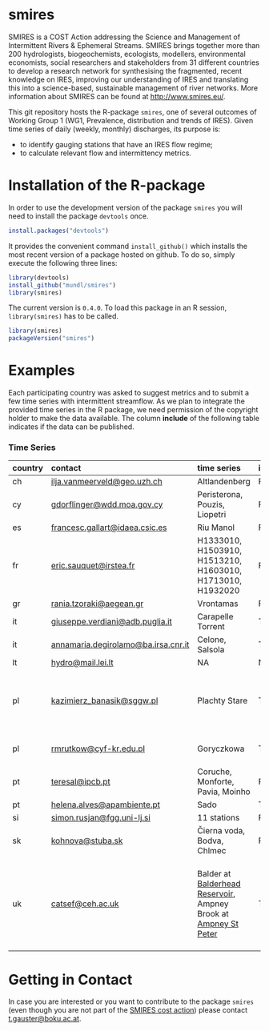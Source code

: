 smires
================

SMIRES is a COST Action addressing the Science and Management of Intermittent Rivers & Ephemeral Streams. SMIRES brings together more than 200 hydrologists, biogeochemists, ecologists, modellers, environmental economists, social researchers and stakeholders from 31 different countries to develop a research network for synthesising the fragmented, recent knowledge on IRES, improving our understanding of IRES and translating this into a science-based, sustainable management of river networks. More information about SMIRES can be found at <http://www.smires.eu/>.

This git repository hosts the R-package `smires`, one of several outcomes of Working Group 1 (WG1, Prevalence, distribution and trends of IRES). Given time series of daily (weekly, monthly) discharges, its purpose is:

-   to identify gauging stations that have an IRES flow regime;
-   to calculate relevant flow and intermittency metrics.

Installation of the R-package
=============================

In order to use the development version of the package `smires` you will need to install the package `devtools` once.

``` r
install.packages("devtools")
```

It provides the convenient command `install_github()` which installs the most recent version of a package hosted on github. To do so, simply execute the following three lines:

``` r
library(devtools)
install_github("mundl/smires")
library(smires)
```

The current version is `0.4.0`. To load this package in an R session, `library(smires)` has to be called.

``` r
library(smires)
packageVersion("smires")
```

Examples
========

Each participating country was asked to suggest metrics and to submit a few time series with intermittent streamflow. As we plan to integrate the provided time series in the R package, we need permission of the copyright holder to make the data available. The column **include** of the following table indicates if the data can be published.

### Time Series

<table>
<colgroup>
<col width="3%" />
<col width="12%" />
<col width="55%" />
<col width="3%" />
<col width="25%" />
</colgroup>
<thead>
<tr class="header">
<th align="left">country</th>
<th align="left">contact</th>
<th align="left">time series</th>
<th align="left">include</th>
<th align="left">comment</th>
</tr>
</thead>
<tbody>
<tr class="odd">
<td align="left">ch</td>
<td align="left"><a href="mailto:ilja.vanmeerveld@geo.uzh.ch">ilja.vanmeerveld@geo.uzh.ch</a></td>
<td align="left">Altlandenberg</td>
<td align="left">FALSE</td>
<td align="left">NA</td>
</tr>
<tr class="even">
<td align="left">cy</td>
<td align="left"><a href="mailto:gdorflinger@wdd.moa.gov.cy">gdorflinger@wdd.moa.gov.cy</a></td>
<td align="left">Peristerona, Pouzis, Liopetri</td>
<td align="left">FALSE</td>
<td align="left">NA</td>
</tr>
<tr class="odd">
<td align="left">es</td>
<td align="left"><a href="mailto:francesc.gallart@idaea.csic.es">francesc.gallart@idaea.csic.es</a></td>
<td align="left">Riu Manol</td>
<td align="left">FALSE</td>
<td align="left">NA</td>
</tr>
<tr class="even">
<td align="left">fr</td>
<td align="left"><a href="mailto:eric.sauquet@irstea.fr">eric.sauquet@irstea.fr</a></td>
<td align="left">H1333010, H1503910, H1513210, H1603010, H1713010, H1932020</td>
<td align="left">FALSE</td>
<td align="left">NA</td>
</tr>
<tr class="odd">
<td align="left">gr</td>
<td align="left"><a href="mailto:rania.tzoraki@aegean.gr">rania.tzoraki@aegean.gr</a></td>
<td align="left">Vrontamas</td>
<td align="left">FALSE</td>
<td align="left">NA</td>
</tr>
<tr class="even">
<td align="left">it</td>
<td align="left"><a href="mailto:giuseppe.verdiani@adb.puglia.it">giuseppe.verdiani@adb.puglia.it</a></td>
<td align="left">Carapelle Torrent</td>
<td align="left">TRUE</td>
<td align="left">Region Puglia</td>
</tr>
<tr class="odd">
<td align="left">it</td>
<td align="left"><a href="mailto:annamaria.degirolamo@ba.irsa.cnr.it">annamaria.degirolamo@ba.irsa.cnr.it</a></td>
<td align="left">Celone, Salsola</td>
<td align="left">TRUE</td>
<td align="left">NA</td>
</tr>
<tr class="even">
<td align="left">lt</td>
<td align="left"><a href="mailto:hydro@mail.lei.lt">hydro@mail.lei.lt</a></td>
<td align="left">NA</td>
<td align="left">NA</td>
<td align="left">NA</td>
</tr>
<tr class="odd">
<td align="left">pl</td>
<td align="left"><a href="mailto:kazimierz_banasik@sggw.pl">kazimierz_banasik@sggw.pl</a></td>
<td align="left">Plachty Stare</td>
<td align="left">TRUE</td>
<td align="left">uses hydrological year, starting with November</td>
</tr>
<tr class="even">
<td align="left">pl</td>
<td align="left"><a href="mailto:rmrutkow@cyf-kr.edu.pl">rmrutkow@cyf-kr.edu.pl</a></td>
<td align="left">Goryczkowa</td>
<td align="left">TRUE</td>
<td align="left">only 3 years of observation</td>
</tr>
<tr class="odd">
<td align="left">pt</td>
<td align="left"><a href="mailto:teresal@ipcb.pt">teresal@ipcb.pt</a></td>
<td align="left">Coruche, Monforte, Pavia, Moinho</td>
<td align="left">FALSE</td>
<td align="left">NA</td>
</tr>
<tr class="even">
<td align="left">pt</td>
<td align="left"><a href="mailto:helena.alves@apambiente.pt">helena.alves@apambiente.pt</a></td>
<td align="left">Sado</td>
<td align="left">TRUE</td>
<td align="left">NA</td>
</tr>
<tr class="odd">
<td align="left">si</td>
<td align="left"><a href="mailto:simon.rusjan@fgg.uni-lj.si">simon.rusjan@fgg.uni-lj.si</a></td>
<td align="left">11 stations</td>
<td align="left">FALSE</td>
<td align="left">NA</td>
</tr>
<tr class="even">
<td align="left">sk</td>
<td align="left"><a href="mailto:kohnova@stuba.sk">kohnova@stuba.sk</a></td>
<td align="left">Čierna voda, Bodva, Chlmec</td>
<td align="left">FALSE</td>
<td align="left">NA</td>
</tr>
<tr class="odd">
<td align="left">uk</td>
<td align="left"><a href="mailto:catsef@ceh.ac.uk">catsef@ceh.ac.uk</a></td>
<td align="left">Balder at <a href="http://nrfa.ceh.ac.uk/data/station/info/25022">Balderhead Reservoir</a>, Ampney Brook at <a href="http://nrfa.ceh.ac.uk/data/station/info/39099">Ampney St Peter</a></td>
<td align="left">TRUE</td>
<td align="left">Balder: human influence, Ampney Brook: chalk stream that dries naturally</td>
</tr>
</tbody>
</table>

<!--### Metrics -->
Getting in Contact
==================

In case you are interested or you want to contribute to the package `smires` (even though you are not part of the [SMIRES cost action](http://www.smires.eu/)) please contact <t.gauster@boku.ac.at>.
